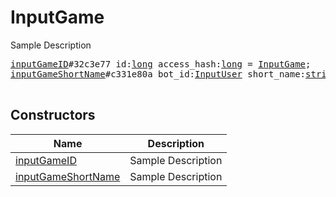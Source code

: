 # InputGame

Sample Description

<pre>
<a href="../constructor/inputGameID">inputGameID</a>#32c3e77 id:<a href="../type/long.md">long</a> access_hash:<a href="../type/long.md">long</a> = <a href="../type/InputGame.md">InputGame</a>;
<a href="../constructor/inputGameShortName">inputGameShortName</a>#c331e80a bot_id:<a href="../type/InputUser.md">InputUser</a> short_name:<a href="../type/string.md">string</a> = <a href="../type/InputGame.md">InputGame</a>;

</pre>

## Constructors

| Name | Description |
|------|-------------|
| [inputGameID](../constructor/inputGameID.md) | Sample Description |
| [inputGameShortName](../constructor/inputGameShortName.md) | Sample Description |

